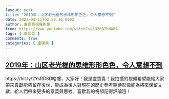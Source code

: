 ```yaml
---
layout: post
title: "2019年：山区老光棍的思维形形色色，令人意想不到"
date: 2023-04-11T02:50:16.000Z
author: 盧保貴視覺影像
from: https://www.youtube.com/watch?v=3326B7hNARA
tags: [ 盧保貴 ]
comments: True
categories: [ 盧保貴 ]
---
```

<!--1681181416000-->
[2019年：山区老光棍的思维形形色色，令人意想不到](https://www.youtube.com/watch?v=3326B7hNARA)
------

<div>
https://bit.ly/2YsRD8D哈嘍，大家好！我是盧寶貴！我拍攝的視頻希望能給大家帶來貢獻能夠留存後世，能成為後人對現在的歷史參考期待影像能為將來保留文獻，給人們帶來更多的意義與思考。喜歡我的視頻記得評論哦！
</div>
